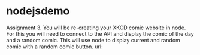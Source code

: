 # nodejsdemo
Assignment 3. You will be re-creating your XKCD comic website in node. For this you will need to connect to the API and display the comic of the day and a random comic.
This will use node to display current and random comic with a random comic button.
url:
